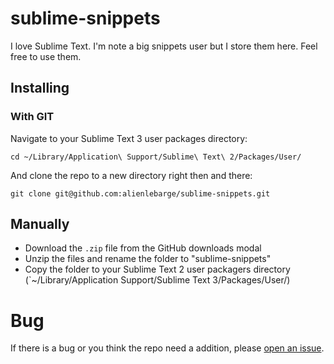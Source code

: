 sublime-snippets
================

I love Sublime Text. I'm note a big snippets user but I store them here. Feel free to use them.

## Installing

### With GIT

Navigate to your Sublime Text 3 user packages directory:

`cd ~/Library/Application\ Support/Sublime\ Text\ 2/Packages/User/`

And clone the repo to a new directory right then and there:

`git clone git@github.com:alienlebarge/sublime-snippets.git`

## Manually

- Download the `.zip` file from the GitHub downloads modal
- Unzip the files and rename the folder to "sublime-snippets"
- Copy the folder to your Sublime Text 2 user packagers directory (`~/Library/Application Support/Sublime Text 3/Packages/User/)

# Bug

If there is a bug or you think the repo need a addition, please [open an issue](https://github.com/alienlebarge/sublime-snippets/issues).
